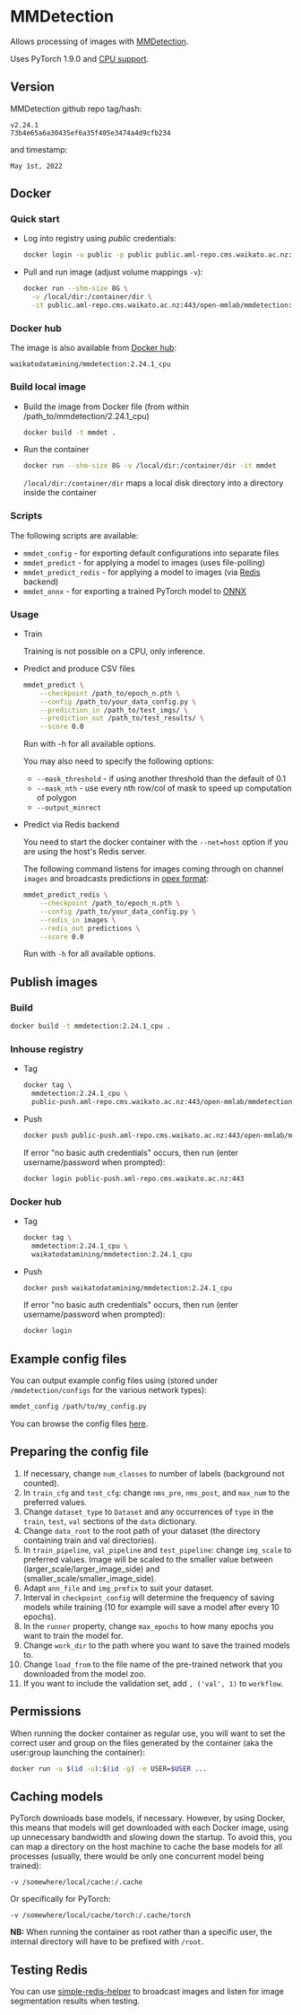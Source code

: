 # MMDetection

Allows processing of images with [MMDetection](https://github.com/open-mmlab/mmdetection).

Uses PyTorch 1.9.0 and [CPU support](https://mmdetection.readthedocs.io/en/v2.24.1/get_started.html#install-without-gpu-support).

## Version

MMDetection github repo tag/hash:

```
v2.24.1
73b4e65a6a30435ef6a35f405e3474a4d9cfb234
```

and timestamp:

```
May 1st, 2022
```

## Docker

### Quick start

* Log into registry using *public* credentials:

  ```bash
  docker login -u public -p public public.aml-repo.cms.waikato.ac.nz:443 
  ```

* Pull and run image (adjust volume mappings `-v`):

  ```bash
  docker run --shm-size 8G \
    -v /local/dir:/container/dir \
    -it public.aml-repo.cms.waikato.ac.nz:443/open-mmlab/mmdetection:2.24.1_cpu
  ```

### Docker hub

The image is also available from [Docker hub](https://hub.docker.com/u/waikatodatamining):

```
waikatodatamining/mmdetection:2.24.1_cpu
```

### Build local image

* Build the image from Docker file (from within /path_to/mmdetection/2.24.1_cpu)

  ```bash
  docker build -t mmdet .
  ```
  
* Run the container

  ```bash
  docker run --shm-size 8G -v /local/dir:/container/dir -it mmdet
  ```
  `/local/dir:/container/dir` maps a local disk directory into a directory inside the container

### Scripts

The following scripts are available:

* `mmdet_config` - for exporting default configurations into separate files
* `mmdet_predict` - for applying a model to images (uses file-polling)
* `mmdet_predict_redis` - for applying a model to images (via [Redis](https://redis.io/) backend)
* `mmdet_onnx` - for exporting a trained PyTorch model to [ONNX](https://onnx.ai/)

### Usage

* Train

  Training is not possible on a CPU, only inference.

* Predict and produce CSV files

  ```bash
  mmdet_predict \
      --checkpoint /path_to/epoch_n.pth \
      --config /path_to/your_data_config.py \
      --prediction_in /path_to/test_imgs/ \
      --prediction_out /path_to/test_results/ \
      --score 0.0
  ```
  Run with -h for all available options.

  You may also need to specify the following options:

  * `--mask_threshold` - if using another threshold than the default of 0.1
  * `--mask_nth` - use every nth row/col of mask to speed up computation of polygon
  * `--output_minrect`

* Predict via Redis backend

  You need to start the docker container with the `--net=host` option if you are using the host's Redis server.

  The following command listens for images coming through on channel `images` and broadcasts
  predictions in [opex format](https://github.com/WaikatoLink2020/objdet-predictions-exchange-format):

  ```bash
  mmdet_predict_redis \
      --checkpoint /path_to/epoch_n.pth \
      --config /path_to/your_data_config.py \
      --redis_in images \
      --redis_out predictions \
      --score 0.0
  ```
  
  Run with `-h` for all available options.


## Publish images

### Build

```bash
docker build -t mmdetection:2.24.1_cpu .
```

### Inhouse registry  

* Tag

  ```bash
  docker tag \
    mmdetection:2.24.1_cpu \
    public-push.aml-repo.cms.waikato.ac.nz:443/open-mmlab/mmdetection:2.24.1_cpu
  ```
  
* Push

  ```bash
  docker push public-push.aml-repo.cms.waikato.ac.nz:443/open-mmlab/mmdetection:2.24.1_cpu
  ```
  If error "no basic auth credentials" occurs, then run (enter username/password when prompted):
  
  ```bash
  docker login public-push.aml-repo.cms.waikato.ac.nz:443
  ```

### Docker hub  

* Tag

  ```bash
  docker tag \
    mmdetection:2.24.1_cpu \
    waikatodatamining/mmdetection:2.24.1_cpu
  ```
  
* Push

  ```bash
  docker push waikatodatamining/mmdetection:2.24.1_cpu
  ```
  If error "no basic auth credentials" occurs, then run (enter username/password when prompted):
  
  ```bash
  docker login 
  ```


## Example config files

You can output example config files using (stored under `/mmdetection/configs` for the various network types):

```bash
mmdet_config /path/to/my_config.py
```

You can browse the config files [here](https://github.com/open-mmlab/mmdetection/blob/v2.24.1/docs/model_zoo.md).


## <a name="config">Preparing the config file</a>

1. If necessary, change `num_classes` to number of labels (background not counted).
2. In `train_cfg` and `test_cfg`: change `nms_pre`, `nms_post`, and `max_num` to the preferred values.
3. Change `dataset_type` to `Dataset` and any occurrences of `type` in the `train`, `test`, `val` sections of 
   the `data` dictionary.
4. Change `data_root` to the root path of your dataset (the directory containing train and val directories).
5. In `train_pipeline`, `val_pipeline` and `test_pipeline`: change `img_scale` to preferred values. 
   Image will be scaled to the smaller value between (larger_scale/larger_image_side) and (smaller_scale/smaller_image_side).
6. Adapt `ann_file` and `img_prefix` to suit your dataset.
7. Interval in `checkpoint_config` will determine the frequency of saving models while training 
   (10 for example will save a model after every 10 epochs).
8. In the `runner` property, change `max_epochs` to how many epochs you want to train the model for.
9. Change `work_dir` to the path where you want to save the trained models to.
10. Change `load_from` to the file name of the pre-trained network that you downloaded from the model zoo.
11. If you want to include the validation set, add `, ('val', 1)` to `workflow`.


## Permissions

When running the docker container as regular use, you will want to set the correct
user and group on the files generated by the container (aka the user:group launching
the container):

```bash
docker run -u $(id -u):$(id -g) -e USER=$USER ...
```

## Caching models

PyTorch downloads base models, if necessary. However, by using Docker, this means that 
models will get downloaded with each Docker image, using up unnecessary bandwidth and
slowing down the startup. To avoid this, you can map a directory on the host machine
to cache the base models for all processes (usually, there would be only one concurrent
model being trained):  

```
-v /somewhere/local/cache:/.cache
```

Or specifically for PyTorch:

```
-v /somewhere/local/cache/torch:/.cache/torch
```

**NB:** When running the container as root rather than a specific user, the internal directory will have to be
prefixed with `/root`. 


## Testing Redis

You can use [simple-redis-helper](https://pypi.org/project/simple-redis-helper/) to broadcast images 
and listen for image segmentation results when testing.
